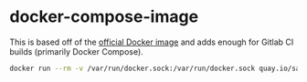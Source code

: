# docker-compose-image
This is based off of the [official Docker image](https://hub.docker.com/_/docker/)
and adds enough for Gitlab CI builds (primarily Docker Compose).

```bash
docker run --rm -v /var/run/docker.sock:/var/run/docker.sock quay.io/saulshanabrook/docker-compose docker-compose version
```
